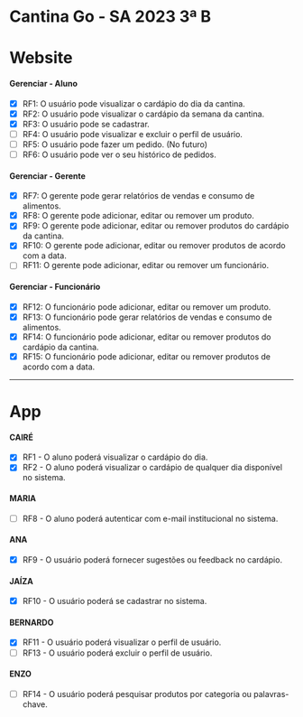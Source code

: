 # Cantina Go - SA 2023 3ª B

# Website

<h4> Gerenciar - Aluno </h4>

- [X] RF1: O usuário pode visualizar o cardápio do dia da cantina.
- [X] RF2: O usuário pode visualizar o cardápio da semana da cantina.
- [X] RF3: O usuário pode se cadastrar. 
- [ ] RF4: O usuário pode visualizar e excluir o perfil de usuário.
- [ ] RF5: O usuário pode fazer um pedido. (No futuro)
- [ ] RF6: O usuário pode ver o seu histórico de pedidos.
      
<h4> Gerenciar - Gerente </h4>

- [X] RF7: O gerente pode gerar relatórios de vendas e consumo de alimentos.
- [X] RF8: O gerente pode adicionar, editar ou remover um produto.
- [X] RF9: O gerente pode adicionar, editar ou remover produtos do cardápio da cantina.
- [X] RF10: O gerente pode adicionar, editar ou remover produtos de acordo com a data.
- [ ] RF11: O gerente pode adicionar, editar ou remover um funcionário.

<h4> Gerenciar - Funcionário </h4>

- [X] RF12: O funcionário pode adicionar, editar ou remover um produto.
- [X] RF13: O funcionário pode gerar relatórios de vendas e consumo de alimentos.
- [X] RF14: O funcionário pode adicionar, editar ou remover produtos do cardápio da cantina.
- [X] RF15: O funcionário pode adicionar, editar ou remover produtos de acordo com a data.

-----

# App

<h4> CAIRÉ  </h4>

- [X] RF1 - O aluno poderá visualizar o cardápio do dia.
- [X] RF2 - O aluno poderá visualizar o cardápio de qualquer dia disponível no sistema.
      
<h4> MARIA </h4>

- [ ] RF8 - O aluno poderá autenticar com e-mail institucional no sistema.

<h4> ANA </h4>

- [X] RF9 - O usuário poderá fornecer sugestões ou feedback no cardápio.
      
<h4> JAÍZA </h4>

- [X] RF10 - O usuário poderá se cadastrar no sistema.

<h4> BERNARDO </h4>

- [X] RF11 - O usuário poderá visualizar o perfil de usuário.
- [ ] RF13 - O usuário poderá excluir o perfil de usuário.

<h4> ENZO </h4>

- [ ] RF14 - O usuário poderá pesquisar produtos por categoria ou palavras-chave.
